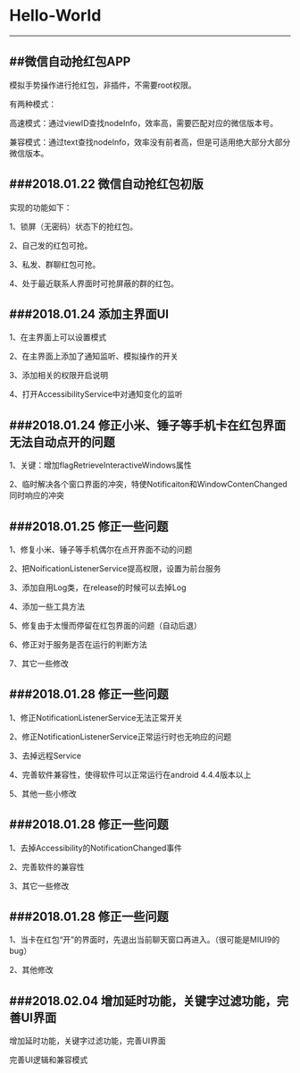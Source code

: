# Hello-World
------

##微信自动抢红包APP
------


模拟手势操作进行抢红包，非插件，不需要root权限。


有两种模式：

高速模式：通过viewID查找nodeInfo，效率高，需要匹配对应的微信版本号。

兼容模式：通过text查找nodeInfo，效率没有前者高，但是可适用绝大部分大部分微信版本。



###2018.01.22    微信自动抢红包初版
------
实现的功能如下：

1、锁屏（无密码）状态下的抢红包。

2、自己发的红包可抢。

3、私发、群聊红包可抢。

4、处于最近联系人界面时可抢屏蔽的群的红包。


###2018.01.24    添加主界面UI
------
1、在主界面上可以设置模式

2、在主界面上添加了通知监听、模拟操作的开关

3、添加相关的权限开启说明

4、打开AccessibilityService中对通知变化的监听


###2018.01.24    修正小米、锤子等手机卡在红包界面无法自动点开的问题
------
1、关键：增加flagRetrieveInteractiveWindows属性

2、临时解决各个窗口界面的冲突，特使Notificaiton和WindowContenChanged同时响应的冲突


###2018.01.25    修正一些问题
------
1、修复小米、锤子等手机偶尔在点开界面不动的问题

2、把NoificationListenerService提高权限，设置为前台服务

3、添加自用Log类，在release的时候可以去掉Log

4、添加一些工具方法

5、修复由于太慢而停留在红包界面的问题（自动后退）

6、修正对于服务是否在运行的判断方法

7、其它一些修改


###2018.01.28    修正一些问题
------
1、修正NotificationListenerService无法正常开关

2、修正NotificationListenerService正常运行时也无响应的问题

3、去掉远程Service

4、完善软件兼容性，使得软件可以正常运行在android 4.4.4版本以上

5、其他一些小修改


###2018.01.28    修正一些问题
------
1、去掉Accessibility的NotificationChanged事件

2、完善软件的兼容性

3、其它一些修改


###2018.01.28    修正一些问题
------
1、当卡在红包“开”的界面时，先退出当前聊天窗口再进入。（很可能是MIUI9的bug）

2、其他修改


###2018.02.04    增加延时功能，关键字过滤功能，完善UI界面
------
增加延时功能，关键字过滤功能，完善UI界面

完善UI逻辑和兼容模式